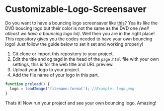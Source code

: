# Customizable-Logo-Screensaver
Do you want to have a bouncing logo screensaver like <a href="https://th.kyle9.repl.co">this</a>? Yea its like the DVD boucing logo but their color is not the same as the DVD one *(well atleast we have a bouncing logo lol)*. Well then you are in the right place! This repository gives you the codes needed to have your own bouncing logo! Just follow the guide below to set it set and working properly!

1. Git clone or import this repository to your project.
2. Edit the title and og tagd in the head of the `page.html` file with your own settings, this is for the web title and URL preview.
3. Upload your logo to your project.
4. Add the file name of your logo in this part.
```js
function preload() {
  logo = loadImage('filename.format'); //Example: logo.png
}
```
Thats it! Now run your project and see your own bouncing logo, Amazing!
